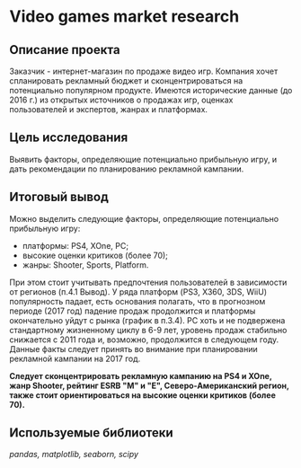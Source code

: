 # Video games market research

## Описание проекта

Заказчик - интернет-магазин по продаже видео игр. Компания хочет спланировать рекламный бюджет и сконцентрироваться на потенциально популярном продукте. Имеются исторические данные (до 2016 г.) из открытых источников о продажах игр, оценках пользователей и экспертов, жанрах и платформах. 

## Цель исследования
Выявить факторы, определяющие потенциально прибыльную игру, и дать рекомендации по планированию рекламной кампании.

## Итоговый вывод 
Можно выделить следующие факторы, определяющие потенциально прибыльную игру:
- платформы: PS4, XOne, PC;
- высокие оценки критиков (более 70);
- жанры: Shooter, Sports, Platform.

При этом стоит учитывать предпочтения пользователей в зависимости от регионов (п.4.1 Вывод). У ряда платформ (PS3, X360, 3DS, WiiU) популярность падает, есть основания полагать, что в прогнозном периоде (2017 год) падение продаж продолжится и платформы окончательно уйдут с рынка (график в п.3.4). PC хоть и не подвержена стандартному жизненному циклу в 6-9 лет, уровень продаж стабильно снижается с 2011 года и, возможно, продолжится в следующем году. Данные факты следует принять во внимание при планировании рекламной кампании на 2017 год.

**Следует сконцентрировать рекламную кампанию на PS4 и XOne, жанр Shooter, рейтинг ESRB "M" и "E", Северо-Американский регион, также стоит ориентироваться на высокие оценки критиков (более 70).**

## Используемые библиотеки
*pandas, matplotlib, seaborn, scipy*
